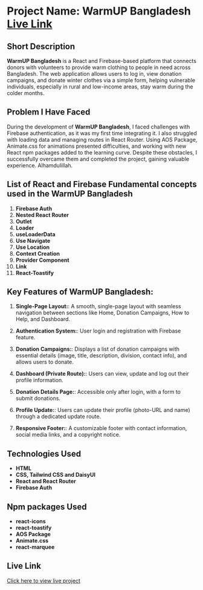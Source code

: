 # Project Name: WarmUP Bangladesh [Live Link](https://shafriki-warmup-bd.surge.sh/)

## Short Description
**WarmUP Bangladesh** is a React and Firebase-based platform that connects donors with volunteers to provide warm clothing to people in need across Bangladesh. The web application allows users to log in, view donation campaigns, and donate winter clothes via a simple form, helping vulnerable individuals, especially in rural and low-income areas, stay warm during the colder months.


## Problem I Have Faced
During the development of **WarmUP Bangladesh**, I faced challenges with Firebase authentication, as it was my first time integrating it. I also struggled with loading data and managing routes in React Router. Using AOS Package, Animate.css for animations presented difficulties, and working with new React npm packages added to the learning curve. Despite these obstacles, I successfully overcame them and completed the project, gaining valuable experience. Alhamdulillah.


## List of React and Firebase Fundamental concepts used in the WarmUP Bangladesh
1. **Firebase Auth**
2. **Nested React Router**
3. **Outlet**
4. **Loader**
5. **useLoaderData**
6. **Use Navigate**
7. **Use Location**
8. **Context Creation**
9. **Provider Component**
10. **Link**
11. **React-Toastify**


## Key Features of WarmUP Bangladesh:
1. **Single-Page Layout:**:  A smooth, single-page layout with seamless navigation between sections like Home, Donation Campaigns, How to Help, and Dashboard.

2. **Authentication System:**: User login and registration with Firebase feature.

3. **Donation Campaigns:**: Displays a list of donation campaigns with essential details (image, title, description, division, contact info), and allows users to donate.

4. **Dashboard (Private Route):**: Users can view, update and log out their profile information.

5. **Donation Details Page:**: Accessible only after login, with a form to submit donations.

6. **Profile Update:**: Users can update their profile (photo-URL and name) through a dedicated update route.

7. **Responsive Footer:**: A customizable footer with contact information, social media links, and a copyright notice.


## Technologies Used
- **HTML**
- **CSS, Tailwind CSS and DaisyUI**
- **React and React Router**
- **Firebase Auth**


## Npm packages Used
- **react-icons**
- **react-toastify**
- **AOS Package**
- **Animate.css**
- **react-marquee**


## Live Link
[Click here to view live project](https://shafriki-warmup-bd.surge.sh/)